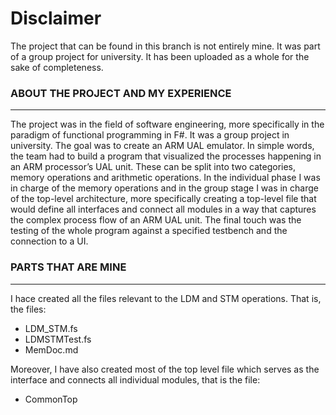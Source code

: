 # Disclaimer

The project that can be found in this branch is not entirely mine. It was part of a group project for university.
It has been uploaded as a whole for the sake of completeness.


### ABOUT THE PROJECT AND MY EXPERIENCE
___________________________________
The project was in the field of software engineering, more specifically in the paradigm of functional programming in F#. It was a group project in university. The goal was to create an ARM UAL emulator. In simple words, the team had to build a program that visualized the processes happening in an ARM processor’s UAL unit. These can be split into two categories, memory operations and arithmetic operations. In the individual phase I was in charge of the memory operations and in the group stage I was in charge of the top-level architecture, more specifically creating a top-level file that would define all interfaces and connect all modules in a way that captures the complex process flow of an ARM UAL unit. The final touch was the testing of the whole program against a specified testbench and the connection to a UI. 



### PARTS THAT ARE MINE
___________________

I hace created all the files relevant to the LDM and STM operations. That is, the files:

- LDM_STM.fs
- LDMSTMTest.fs
- MemDoc.md

Moreover, I have also created most of the top level file which serves as the interface and connects all individual modules,
that is the file:
- CommonTop




